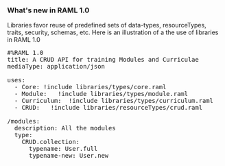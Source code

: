 <h3>What's new in RAML 1.0</h3>

Libraries favor reuse of predefined sets of data-types, resourceTypes, traits, security, schemas, etc.
Here is an illustration of a the use of libraries in RAML 1.0
<pre>
#%RAML 1.0
title: A CRUD API for training Modules and Curriculae
mediaType: application/json

uses:
  - Core: !include libraries/types/core.raml
  - Module:   !include libraries/types/module.raml
  - Curriculum:  !include libraries/types/curriculum.raml
  - CRUD:   !include libraries/resourceTypes/crud.raml

/modules:
  description: All the modules
  type:
    CRUD.collection:
      typename: User.full
      typename-new: User.new
</pre>